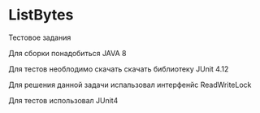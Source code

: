 # ListBytes
Тестовое задания

Для сборки понадобиться JAVA 8 

Для тестов необлодимо  скачать скачать библиотеку JUnit 4.12

Для решения данной задачи испальзовал интерфенйс ReadWriteLock

Для тестов использовал JUnit4
